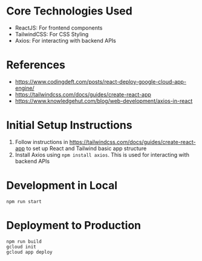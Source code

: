 # Core Technologies Used
- ReactJS: For frontend components
- TailwindCSS: For CSS Styling
- Axios: For interacting with backend APIs

# References 
- https://www.codingdeft.com/posts/react-deploy-google-cloud-app-engine/
- https://tailwindcss.com/docs/guides/create-react-app
- https://www.knowledgehut.com/blog/web-development/axios-in-react

# Initial Setup Instructions
1. Follow instructions in https://tailwindcss.com/docs/guides/create-react-app to set up React and Tailwind basic app structure
2. Install Axios using `npm install axios`. This is used for interacting with backend APIs


# Development in Local
    npm run start

# Deployment to Production
    npm run build
    gcloud init
    gcloud app deploy
